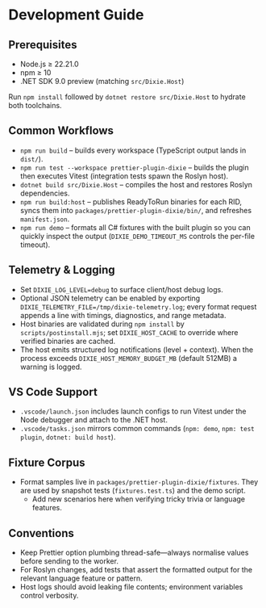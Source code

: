 # Development Guide

## Prerequisites

- Node.js ≥ 22.21.0
- npm ≥ 10
- .NET SDK 9.0 preview (matching `src/Dixie.Host`)

Run `npm install` followed by `dotnet restore src/Dixie.Host` to hydrate both toolchains.

## Common Workflows

- `npm run build` – builds every workspace (TypeScript output lands in `dist/`).
- `npm run test --workspace prettier-plugin-dixie` – builds the plugin then executes Vitest (integration tests spawn the Roslyn host).
- `dotnet build src/Dixie.Host` – compiles the host and restores Roslyn dependencies.
- `npm run build:host` – publishes ReadyToRun binaries for each RID, syncs them into `packages/prettier-plugin-dixie/bin/`, and refreshes `manifest.json`.
- `npm run demo` – formats all C# fixtures with the built plugin so you can quickly inspect the output (`DIXIE_DEMO_TIMEOUT_MS` controls the per-file timeout).

## Telemetry & Logging

- Set `DIXIE_LOG_LEVEL=debug` to surface client/host debug logs.
- Optional JSON telemetry can be enabled by exporting `DIXIE_TELEMETRY_FILE=/tmp/dixie-telemetry.log`; every format request appends a line with timings, diagnostics, and range metadata.
- Host binaries are validated during `npm install` by `scripts/postinstall.mjs`; set `DIXIE_HOST_CACHE` to override where verified binaries are cached.
- The host emits structured log notifications (level + context). When the process exceeds `DIXIE_HOST_MEMORY_BUDGET_MB` (default 512MB) a warning is logged.

## VS Code Support

- `.vscode/launch.json` includes launch configs to run Vitest under the Node debugger and attach to the .NET host.
- `.vscode/tasks.json` mirrors common commands (`npm: demo`, `npm: test plugin`, `dotnet: build host`).

## Fixture Corpus

- Format samples live in `packages/prettier-plugin-dixie/fixtures`. They are used by snapshot tests (`fixtures.test.ts`) and the demo script.
  - Add new scenarios here when verifying tricky trivia or language features.

## Conventions

- Keep Prettier option plumbing thread-safe—always normalise values before sending to the worker.
- For Roslyn changes, add tests that assert the formatted output for the relevant language feature or pattern.
- Host logs should avoid leaking file contents; environment variables control verbosity.
